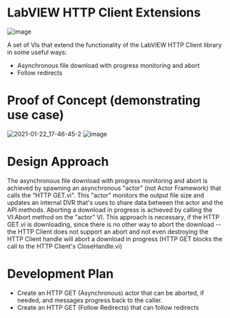 # LabVIEW HTTP Client Extensions
![image](https://user-images.githubusercontent.com/381432/105567072-8f375880-5ce4-11eb-82e8-8c9a94224876.png)

A set of VIs that extend the functionality of the LabVIEW HTTP Client library in some useful ways:

- Asynchronous file download with progress monitoring and abort
- Follow redirects

# Proof of Concept (demonstrating use case)
![2021-01-22_17-46-45-2](https://user-images.githubusercontent.com/381432/105565157-2e0a8780-5cda-11eb-8715-e8ef35e02447.gif)
![image](https://user-images.githubusercontent.com/381432/105565260-d7517d80-5cda-11eb-98e9-84387756999f.png)

# Design Approach
The asynchronous file download with progress monitoring and abort is achieved by spawning an asynchronous "actor" (not Actor Framework) that calls the "HTTP GET.vi".  This "actor" monitors the output file size and updates an internal DVR that's uses to share data between the actor and the API methods.  Aborting a download in progress is achieved by calling the VI:Abort method on the "actor" VI. This approach is necessary, if the HTTP GET.vi is downloading, since there is no other way to abort the download -- the HTTP Client does not support an abort and not even destroying the HTTP Client handle will abort a download in progress (HTTP GET blocks the call to the HTTP Client's CloseHandle.vi)

# Development Plan
- Create an HTTP GET (Asynchronous) actor that can be aborted, if needed, and messages progress back to the caller.
- Create an HTTP GET (Follow Redirects) that can follow redirects
